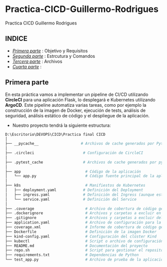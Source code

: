 # Practica-CICD-Guillermo-Rodrigues
Practica CICD Guillermo Rodrigues


## INDICE

* [*Primera parte*](#primera-parte) : Objetivo y Requisitos
* [*Segunda parte*](#segunda-parte) : Estrcutura y Comandos
* [*Tercera parte*](#tercera-parte) : Archivos
* [*Cuarta parte*](#cuarta-parte) :


## Primera parte

En esta práctica vamos a implementar un pipeline de CI/CD utilizando **CircleCI** para una aplicación Flask, lo desplegará e Kubernetes utilizando **ArgoCD**. Este pipeline automatiza varias tareas, como por ejemplo la construcción de la imagen de Docker, ejecución de tests, análisis de seguridad, análisis estático de código y el despliegue de la aplicación.

* Nuestro proyecto tendrá la siguiente estructura:

```bash
D:\Escritorio\DEVOPS\CICD\Practica final CICD
│
├── __pycache__                   # Archivos de cache generados por Python
│
├── .circleci                      # Configuración de CircleCI
│
├── .pytest_cache                  # Archivos de cache generados por pytest
│
├── app                             # Código de la aplicación
│   └── app.py                      # Código fuente principal de la aplicación
│
├── k8s                             # Manifiestos de Kubernetes
│   ├── deployment.yaml            # Definición del Deployment
│   ├── ingress.yaml               # Definición del Ingress (aunque estás evitando Ingress)
│   └── service.yaml               # Definición del Service
│
├── .coverage                       # Archivo de cobertura de código generado por pytest
├── .dockerignore                   # Archivos y carpetas a excluir en la construcción de la imagen Docker
├── .gitignore                      # Archivos y carpetas a excluir del repositorio Git
├── application.yaml                # Archivo de configuración para la aplicación
├── coverage.xml                    # Informe de cobertura de código generado por pytest
├── Dockerfile                      # Definición de la imagen Docker
├── kind-config.yaml                # Configuración del clúster Kind
├── kubectl                         # Script o archivo de configuración para interactuar con Kubernetes
├── README.md                       # Documentación del proyecto
├── repo.sh                         # Script para gestionar el repositorio
├── requirements.txt                # Dependencias de Python
└── test_app.py                     # Archivo de prueba de la aplicación
```